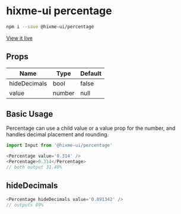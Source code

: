 # hixme-ui percentage


```bash
npm i --save @hixme-ui/percentage
```
[View it live](https://hixme.github.io/hixme-ui/percentage)

## Props

| Name            | Type        | Default        |
| --------------- | ----------- | -------------- |
| hideDecimals    | bool        | false          |
| value           | number      | null           |


## Basic Usage

Percentage can use a child value or a value prop for the number, and handles
decimal placement and rounding.

```javascript
import Input from '@hixme-ui/percentage'

<Percentage value='0.314' />
<Percentage>0.314</Percentage>
// both output 31.40%

```

## hideDecimals
```javascript
<Percentage hideDecimals value='0.891342' />
// outputs 89%
```

